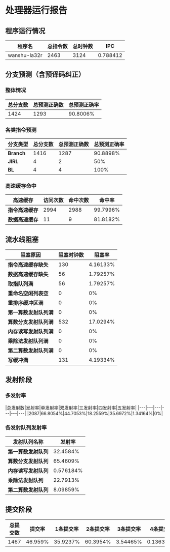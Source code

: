 # 处理器运行报告
## 程序运行情况
|程序名|总指令数|总时钟数|IPC|
|---|---|---|---|
|wanshu-la32r|2463|3124|0.788412|

## 分支预测（含预译码纠正）
### 整体情况
|总分支数|总预测正确数|总预测正确率|
|---|---|---|
|1424|1293|90.8006%|

### 各类指令预测
|分支类型|总分支数|总预测正确数|总预测正确率|
|---|---|---|---|
|**Branch**| 1416 | 1287 | 90.8898%|
|**JIRL**| 4 | 2 | 50%|
|**BL**| 4 | 4 | 100%|

### 高速缓存命中
|高速缓存|访问次数|命中次数|命中率|
|---|---|---|---|
|**指令高速缓存**| 2994 | 2988 | 99.7996%|
|**数据高速缓存**| 11 | 9 | 81.8182%|
## 流水线阻塞
|阻塞原因|阻塞时钟数|阻塞率|
|---|---|---|
|**指令高速缓存缺失**| 130 | 4.16133%|
|**数据高速缓存缺失**| 56 | 1.79257%|
|**取指队列满**| 56 | 1.79257%|
|**重命名空闲列表空**|0 | 0%|
|**重排序缓冲区满**|0 | 0%|
|**第一算数发射队列满**|0 | 0%|
|**算数分支发射队列满**|532 | 17.0294%|
|**内存读写发射队列满**|0 | 0%|
|**乘除法发射队列满**|0 | 0%|
|**第二算数发射队列满**|0 | 0%|
|**写缓冲满**|131 | 4.19334%|

## 发射阶段
### 多发射率
|总发射数|发射率|单发射率|双发射率|三发射率|四发射率|五发射率|
|---|---|---|---|---|---|
|2087|66.8054%|44.7053%|18.2559%|35.6972%|1.34164%|0%|

### 各发射队列发射率
|发射队列名称|发射率|
|---|---|
|**第一算数发射队列**|32.4584%|
|**算数分支发射队列**|65.4609%|
|**内存读写发射队列**|0.576184%|
|**乘除法发射队列**|22.7913%|
|**第二算数发射队列**|8.09859%|

## 提交阶段
|总提交数|提交率|1条提交率|2条提交率|3条提交率|4条提交率|
|---|---|---|---|---|---|
|1467|46.959%|35.9237%|60.3954%|3.54465%|0.136333%|
